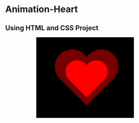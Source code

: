 # Animation-Heart
## Using HTML and CSS Project
<p align="center">
  <img src="hearting.png" width="auto">
</p>
